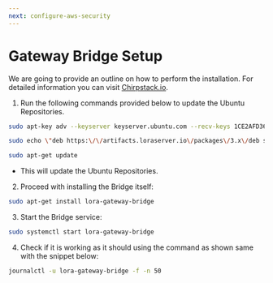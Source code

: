 ```yaml
---
next: configure-aws-security
---
```


# Gateway Bridge Setup

We are going to provide an outline on how to perform the installation. For detailed information you can visit [Chirpstack.io](https://www.chirpstack.io/).

1. Run the following commands provided below to update the Ubuntu Repositories.

```sh
sudo apt-key adv --keyserver keyserver.ubuntu.com --recv-keys 1CE2AFD36DBCCA00
```

```sh
sudo echo \"deb https:\/\/artifacts.loraserver.io\/packages\/3.x\/deb stable main\" | sudo tee \/etc\/apt\/sources.list.d\/loraserver.list
```

```sh
sudo apt-get update
```

* This will update the Ubuntu Repositories.

2. Proceed with installing the Bridge itself:

```sh
sudo apt-get install lora-gateway-bridge
```

3. Start the Bridge service:

```sh
sudo systemctl start lora-gateway-bridge
```

4. Check if it is working as it should using the command as shown same with the snippet below:

```sh
journalctl -u lora-gateway-bridge -f -n 50
```
<rk-img
  src="/assets/images/quick-start-guide/rak7249/8.aws-ec2-chirpstack-rak7249/gateway-bridge-journal.jpg"
  width="100%"
  figure-number="1"
  caption="Gateway Bridge Journal Control Output (no errors)"
/>

